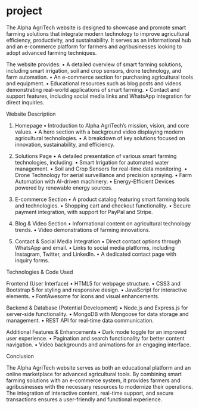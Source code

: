 # project
The Alpha AgriTech website is designed to showcase and promote smart farming solutions that integrate modern technology to improve agricultural efficiency, productivity, and sustainability. It serves as an informational hub and an e-commerce platform for farmers and agribusinesses looking to adopt advanced farming techniques.

The website provides:
	•	A detailed overview of smart farming solutions, including smart irrigation, soil and crop sensors, drone technology, and farm automation.
	•	An e-commerce section for purchasing agricultural tools and equipment.
	•	Educational resources such as blog posts and videos demonstrating real-world applications of smart farming.
	•	Contact and support features, including social media links and WhatsApp integration for direct inquiries.

Website Description

1. Homepage
	•	Introduction to Alpha AgriTech’s mission, vision, and core values.
	•	A hero section with a background video displaying modern agricultural technologies.
	•	A breakdown of key solutions focused on innovation, sustainability, and efficiency.

2. Solutions Page
	•	A detailed presentation of various smart farming technologies, including:
	•	Smart Irrigation for automated water management.
	•	Soil and Crop Sensors for real-time data monitoring.
	•	Drone Technology for aerial surveillance and precision spraying.
	•	Farm Automation with AI-driven machinery.
	•	Energy-Efficient Devices powered by renewable energy sources.

3. E-commerce Section
	•	A product catalog featuring smart farming tools and technologies.
	•	Shopping cart and checkout functionality.
	•	Secure payment integration, with support for PayPal and Stripe.

4. Blog & Video Section
	•	Informational content on agricultural technology trends.
	•	Video demonstrations of farming innovations.

5. Contact & Social Media Integration
	•	Direct contact options through WhatsApp and email.
	•	Links to social media platforms, including Instagram, Twitter, and LinkedIn.
	•	A dedicated contact page with inquiry forms.

Technologies & Code Used

Frontend (User Interface)
	•	HTML5 for webpage structure.
	•	CSS3 and Bootstrap 5 for styling and responsive design.
	•	JavaScript for interactive elements.
	•	FontAwesome for icons and visual enhancements.

Backend & Database (Potential Development)
	•	Node.js and Express.js for server-side functionality.
	•	MongoDB with Mongoose for data storage and management.
	•	REST API for real-time data communication.

Additional Features & Enhancements
	•	Dark mode toggle for an improved user experience.
	•	Pagination and search functionality for better content navigation.
	•	Video backgrounds and animations for an engaging interface.

Conclusion

The Alpha AgriTech website serves as both an educational platform and an online marketplace for advanced agricultural tools. By combining smart farming solutions with an e-commerce system, it provides farmers and agribusinesses with the necessary resources to modernize their operations. The integration of interactive content, real-time support, and secure transactions ensures a user-friendly and functional experience.
